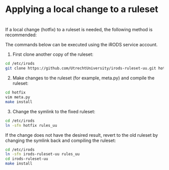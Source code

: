 # Applying a local change to a ruleset
#
If a local change (hotfix) to a ruleset is needed, the following method is recommended:

The commands below can be executed using the iRODS service account.

1. First clone another copy of the ruleset:
```bash
cd /etc/irods
git clone https://github.com/UtrechtUniversity/irods-ruleset-uu.git hotfix
```

2. Make changes to the ruleset (for example, meta.py) and compile the ruleset:
```bash
cd hotfix
vim meta.py
make install
```

3. Change the symlink to the fixed ruleset:
```bash
cd /etc/irods
ln -sfn hotfix rules_uu
```

If the change does not have the desired result, revert to the old ruleset by changing the symlink back and compiling the ruleset:
```bash
cd /etc/irods
ln -sfn irods-ruleset-uu rules_uu
cd irods-ruleset-uu
make install
```
